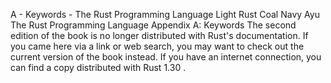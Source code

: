 A - Keywords - The Rust Programming Language
Light
Rust
Coal
Navy
Ayu
The Rust Programming Language
Appendix A: Keywords
The second edition of the book is no longer distributed with Rust's documentation.
If you came here via a link or web search, you may want to check out
the current
version of the book
instead.
If you have an internet connection, you can
find a copy distributed with
Rust
1.30
.